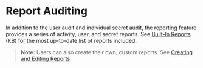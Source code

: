 [title]: # (Report Auditing)
[tags]: # (Report)
[priority]: # (30)

# Report Auditing

In addition to the user audit and individual secret audit, the reporting feature provides a series of activity, user, and secret reports. See [Built-In Reports](https://updates.thycotic.net/links.ashx?BuiltInReports) (KB) for the most up-to-date list of reports included.

> **Note:** Users can also create their own, custom reports. See [Creating and Editing Reports](../../reports/creating-and-editing-reports/index.md).
